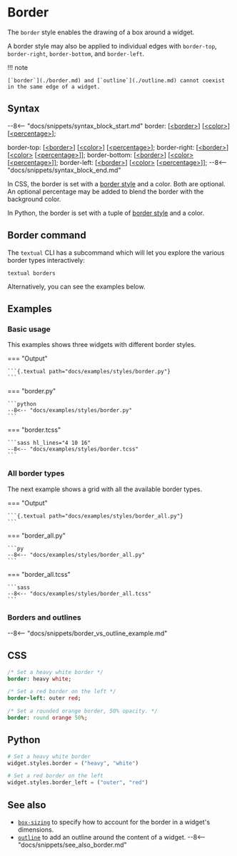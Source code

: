 # Border

The `border` style enables the drawing of a box around a widget.

A border style may also be applied to individual edges with `border-top`, `border-right`, `border-bottom`, and `border-left`.

!!! note

    [`border`](./border.md) and [`outline`](./outline.md) cannot coexist in the same edge of a widget.

## Syntax

--8<-- "docs/snippets/syntax_block_start.md"
border: [<a href="../../css_types/border">&lt;border&gt;</a>] [<a href="../../css_types/color">&lt;color&gt;</a>] [<a href="../../css_types/percentage">&lt;percentage&gt;</a>];

border-top: [<a href="../../css_types/border">&lt;border&gt;</a>] [<a href="../../css_types/color">&lt;color&gt;</a>] [<a href="../../css_types/percentage">&lt;percentage&gt;</a>];
border-right: [<a href="../../css_types/border">&lt;border&gt;</a>] [<a href="../../css_types/color">&lt;color&gt;</a> [<a href="../../css_types/percentage">&lt;percentage&gt;</a>]];
border-bottom: [<a href="../../css_types/border">&lt;border&gt;</a>] [<a href="../../css_types/color">&lt;color&gt;</a> [<a href="../../css_types/percentage">&lt;percentage&gt;</a>]];
border-left: [<a href="../../css_types/border">&lt;border&gt;</a>] [<a href="../../css_types/color">&lt;color&gt;</a> [<a href="../../css_types/percentage">&lt;percentage&gt;</a>]];
--8<-- "docs/snippets/syntax_block_end.md"

In CSS, the border is set with a [border style](./border.md) and a color. Both are optional. An optional percentage may be added to blend the border with the background color.

In Python, the border is set with a tuple of [border style](./border.md) and a color.


## Border command

The `textual` CLI has a subcommand which will let you explore the various border types interactively:

```
textual borders
```

Alternatively, you can see the examples below.

## Examples

### Basic usage

This examples shows three widgets with different border styles.

=== "Output"

    ```{.textual path="docs/examples/styles/border.py"}
    ```

=== "border.py"

    ```python
    --8<-- "docs/examples/styles/border.py"
    ```

=== "border.tcss"

    ```sass hl_lines="4 10 16"
    --8<-- "docs/examples/styles/border.tcss"
    ```

### All border types

The next example shows a grid with all the available border types.

=== "Output"

    ```{.textual path="docs/examples/styles/border_all.py"}
    ```

=== "border_all.py"

    ```py
    --8<-- "docs/examples/styles/border_all.py"
    ```

=== "border_all.tcss"

    ```sass
    --8<-- "docs/examples/styles/border_all.tcss"
    ```

### Borders and outlines

--8<-- "docs/snippets/border_vs_outline_example.md"

## CSS

```sass
/* Set a heavy white border */
border: heavy white;

/* Set a red border on the left */
border-left: outer red;

/* Set a rounded orange border, 50% opacity. */
border: round orange 50%;
```

## Python

```python
# Set a heavy white border
widget.styles.border = ("heavy", "white")

# Set a red border on the left
widget.styles.border_left = ("outer", "red")
```

## See also

 - [`box-sizing`](./box_sizing.md) to specify how to account for the border in a widget's dimensions.
 - [`outline`](./outline.md) to add an outline around the content of a widget.
--8<-- "docs/snippets/see_also_border.md"

